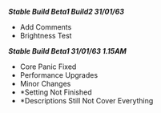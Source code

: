 ***Stable Build Beta1 Build2 31/01/63***
 - Add Comments
 - Brightness Test

**_Stable Build Beta1 31/01/63 1.15AM_**

- Core Panic Fixed
- Performance Upgrades
- Minor Changes
- \*Setting Not Finished
- \*Descriptions Still Not Cover Everything

